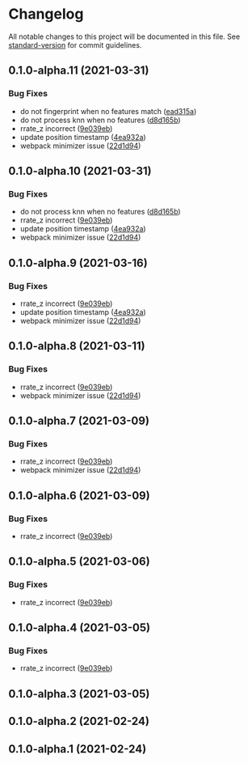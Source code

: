 # Changelog

All notable changes to this project will be documented in this file. See [standard-version](https://github.com/conventional-changelog/standard-version) for commit guidelines.

## 0.1.0-alpha.11 (2021-03-31)


### Bug Fixes

* do not fingerprint when no features match ([ead315a](https://github.com/OpenHPS/openhps-fingerprinting/commit/ead315a59fec90102493f5a1149bf295085e9cf2))
* do not process knn when no features ([d8d165b](https://github.com/OpenHPS/openhps-fingerprinting/commit/d8d165b10cb8e5b12a3508030eab9bdf779c0169))
* rrate_z incorrect ([9e039eb](https://github.com/OpenHPS/openhps-fingerprinting/commit/9e039eb1be4a7afff56ed8202f592aa052a1727a))
* update position timestamp ([4ea932a](https://github.com/OpenHPS/openhps-fingerprinting/commit/4ea932a55c190beccd43b18c4b84f47a0bad796f))
* webpack minimizer issue ([22d1d94](https://github.com/OpenHPS/openhps-fingerprinting/commit/22d1d949ee8401f2e3af1420656aeac6108b90b6))

## 0.1.0-alpha.10 (2021-03-31)


### Bug Fixes

* do not process knn when no features ([d8d165b](https://github.com/OpenHPS/openhps-fingerprinting/commit/d8d165b10cb8e5b12a3508030eab9bdf779c0169))
* rrate_z incorrect ([9e039eb](https://github.com/OpenHPS/openhps-fingerprinting/commit/9e039eb1be4a7afff56ed8202f592aa052a1727a))
* update position timestamp ([4ea932a](https://github.com/OpenHPS/openhps-fingerprinting/commit/4ea932a55c190beccd43b18c4b84f47a0bad796f))
* webpack minimizer issue ([22d1d94](https://github.com/OpenHPS/openhps-fingerprinting/commit/22d1d949ee8401f2e3af1420656aeac6108b90b6))

## 0.1.0-alpha.9 (2021-03-16)


### Bug Fixes

* rrate_z incorrect ([9e039eb](https://github.com/OpenHPS/openhps-fingerprinting/commit/9e039eb1be4a7afff56ed8202f592aa052a1727a))
* update position timestamp ([4ea932a](https://github.com/OpenHPS/openhps-fingerprinting/commit/4ea932a55c190beccd43b18c4b84f47a0bad796f))
* webpack minimizer issue ([22d1d94](https://github.com/OpenHPS/openhps-fingerprinting/commit/22d1d949ee8401f2e3af1420656aeac6108b90b6))

## 0.1.0-alpha.8 (2021-03-11)


### Bug Fixes

* rrate_z incorrect ([9e039eb](https://github.com/OpenHPS/openhps-fingerprinting/commit/9e039eb1be4a7afff56ed8202f592aa052a1727a))
* webpack minimizer issue ([22d1d94](https://github.com/OpenHPS/openhps-fingerprinting/commit/22d1d949ee8401f2e3af1420656aeac6108b90b6))

## 0.1.0-alpha.7 (2021-03-09)


### Bug Fixes

* rrate_z incorrect ([9e039eb](https://github.com/OpenHPS/openhps-fingerprinting/commit/9e039eb1be4a7afff56ed8202f592aa052a1727a))
* webpack minimizer issue ([22d1d94](https://github.com/OpenHPS/openhps-fingerprinting/commit/22d1d949ee8401f2e3af1420656aeac6108b90b6))

## 0.1.0-alpha.6 (2021-03-09)


### Bug Fixes

* rrate_z incorrect ([9e039eb](https://github.com/OpenHPS/openhps-fingerprinting/commit/9e039eb1be4a7afff56ed8202f592aa052a1727a))

## 0.1.0-alpha.5 (2021-03-06)


### Bug Fixes

* rrate_z incorrect ([9e039eb](https://github.com/OpenHPS/openhps-fingerprinting/commit/9e039eb1be4a7afff56ed8202f592aa052a1727a))

## 0.1.0-alpha.4 (2021-03-05)


### Bug Fixes

* rrate_z incorrect ([9e039eb](https://github.com/OpenHPS/openhps-fingerprinting/commit/9e039eb1be4a7afff56ed8202f592aa052a1727a))

## 0.1.0-alpha.3 (2021-03-05)

## 0.1.0-alpha.2 (2021-02-24)

## 0.1.0-alpha.1 (2021-02-24)
